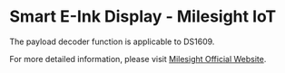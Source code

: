 # Smart E-Ink Display - Milesight IoT

The payload decoder function is applicable to DS1609.

For more detailed information, please visit [Milesight Official Website](https://www.milesight.com/iot/product/iot-display/ds1609).
